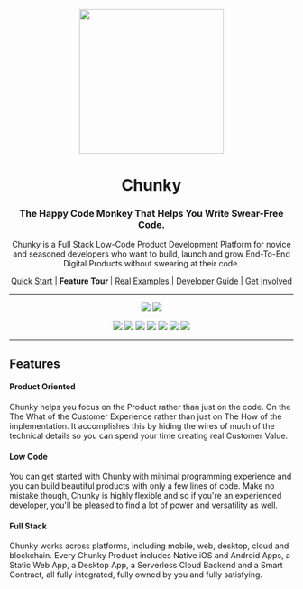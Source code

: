 <p align="center"> <img src="https://raw.githubusercontent.com/fluidtrends/chunky/master/logo.gif" width="256px"> </p>
<h1 align="center"> Chunky </h1>

<h3 align="center"> The Happy Code Monkey That Helps You Write Swear-Free Code. </h3>

<p align="center"> Chunky is a Full Stack Low-Code Product Development Platform for
novice and seasoned developers who want to build, launch and grow End-To-End Digital Products without swearing at their code. </p>

<p align="center">
<a href="../start/README.md"> Quick Start </a> |
<strong> Feature Tour </strong> |
<a href="../examples/README.md"> Real Examples </a> |
<a href="../guide/README.md"> Developer Guide </a> |
<a href="../contrib/README.md"> Get Involved </a>
</p>


<hr/>

<p align="center">
<img src="https://circleci.com/gh/fluidtrends/chunky.svg?style=svg"/>
<img src="https://api.codeclimate.com/v1/badges/f6621e761f82f6c84f40/test_coverage"/>
</p>

<p align="center">
<img src="https://img.shields.io/npm/v/chunky-cli.svg?color=green&label=CLI&style=flat-square"/>
<img src="https://img.shields.io/npm/v/react-chunky.svg?color=green&label=universal&style=flat-square"/>
<img src="https://img.shields.io/npm/v/react-dom-chunky.svg?color=green&label=web&style=flat-square"/>
<img src="https://img.shields.io/npm/v/react-cloud-chunky.svg?color=green&label=cloud&style=flat-square"/>
<img src="https://img.shields.io/npm/v/react-native-chunky.svg?color=blue&label=mobile&style=flat-square"/>
<img src="https://img.shields.io/npm/v/react-electron-chunky.svg?color=blue&label=desktop&style=flat-square"/>
<img src="https://img.shields.io/npm/v/react-blockchain-chunky.svg?color=blue&label=blockchain&style=flat-square"/>
</p>

---

## Features

#### Product Oriented

Chunky helps you focus on the Product rather than just on the code. On the The What of the Customer Experience rather than just on The How of the implementation. It accomplishes this by hiding the wires of much of the technical details so you can spend your time creating real Customer Value.

#### Low Code

You can get started with Chunky with minimal programming experience and you can build beautiful products with only a few lines of code. Make no mistake though, Chunky is highly flexible and so if you're an experienced developer, you'll be pleased to find a lot of power and versatility as well.

#### Full Stack

Chunky works across platforms, including mobile, web, desktop, cloud and blockchain. Every Chunky Product includes Native iOS and Android Apps, a Static Web App, a Desktop App, a Serverless Cloud Backend and a Smart Contract, all fully integrated, fully owned by you and fully satisfying.
